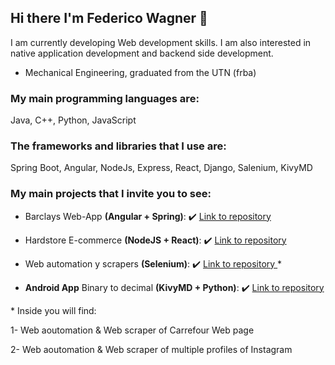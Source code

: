 ## Hi there I'm Federico Wagner 👋

I am currently developing Web development skills. I am also interested in native application development and backend side development.

- Mechanical Engineering, graduated from the UTN (frba)

###  My main programming languages are:
  Java, C++, Python, JavaScript
  
###  The frameworks and libraries that I use are:
  Spring Boot, Angular, NodeJs, Express, React, Django, Salenium, KivyMD
  
  ### My main projects that I invite you to see:
  
- Barclays Web-App <b>(Angular + Spring)</b>:  :heavy_check_mark: <a href="https://github.com/Federico-Wagner/AcademIT-ANGULAR-SPRINGBOOT" >Link to repository </a>
  
- Hardstore E-commerce <b>(NodeJS + React)</b>: :heavy_check_mark: <a href="https://github.com/Federico-Wagner/HardStore-Ecomerce" >Link to repository </a>

- Web automation y scrapers <b>(Selenium)</b>:  :heavy_check_mark: <a href="https://github.com/Federico-Wagner/Web-Scraping-Projects" >Link to repository </a>   *
  
- <b>Android App</b> Binary to decimal <b>(KivyMD + Python)</b>:  :heavy_check_mark: <a href="https://github.com/Federico-Wagner/Android_App-Python_KivyMD" >Link to repository </a>


<p>* Inside you will find:</p>
<p>1- Web aoutomation & Web scraper of Carrefour Web page</p>
<p>2- Web aoutomation & Web scraper of multiple profiles of Instagram</p>
  

<!--
**Federico-Wagner/Federico-Wagner** is a ✨ _special_ ✨ repository because its `README.md` (this file) appears on your GitHub profile.

Here are some ideas to get you started:

- 🔭 I’m currently working on ...
- 🌱 I’m currently learning ...
- 👯 I’m looking to collaborate on ...
- 🤔 I’m looking for help with ...
- 💬 Ask me about ...
- 📫 How to reach me: ...
- 😄 Pronouns: ...
- ⚡ Fun fact: ...
-->
